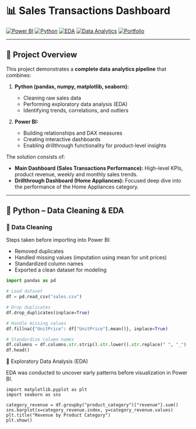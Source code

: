 # 📊 Sales Transactions Dashboard  
[![Power BI](https://img.shields.io/badge/Tool-PowerBI-F2C811?logo=power-bi&logoColor=white)](https://powerbi.microsoft.com/) 
[![Python](https://img.shields.io/badge/Language-Python-3776AB?logo=python&logoColor=white)]()
[![EDA](https://img.shields.io/badge/Process-Exploratory%20Data%20Analysis-orange)]()
[![Data Analytics](https://img.shields.io/badge/Focus-Business%20Intelligence-blue)]()
[![Portfolio](https://img.shields.io/badge/Type-Data%20Analytics%20Portfolio-green)]()

---

## 📌 Project Overview  
This project demonstrates a **complete data analytics pipeline** that combines:  

1. **Python (pandas, numpy, matplotlib, seaborn):**  
   - Cleaning raw sales data  
   - Performing exploratory data analysis (EDA)  
   - Identifying trends, correlations, and outliers  

2. **Power BI:**  
   - Building relationships and DAX measures  
   - Creating interactive dashboards  
   - Enabling drillthrough functionality for product-level insights  

The solution consists of:  
- **Main Dashboard (Sales Transactions Performance):** High-level KPIs, product revenue, weekly and monthly sales trends.  
- **Drillthrough Dashboard (Home Appliances):** Focused deep dive into the performance of the Home Appliances category.  

---

## 🐍 Python – Data Cleaning & EDA  

### 🔹 Data Cleaning  
Steps taken before importing into Power BI:  
- Removed duplicates  
- Handled missing values (imputation using mean for unit prices)  
- Standardized column names  
- Exported a clean dataset for modeling  

```python
import pandas as pd  

# Load dataset  
df = pd.read_csv("sales.csv")  

# Drop duplicates  
df.drop_duplicates(inplace=True)  

# Handle missing values  
df.fillna({"UnitPrice": df["UnitPrice"].mean()}, inplace=True)  

# Standardize column names  
df.columns = df.columns.str.strip().str.lower().str.replace(" ", "_")  
df.head()  
```
🔹 Exploratory Data Analysis (EDA)

EDA was conducted to uncover early patterns before visualization in Power BI.
```
import matplotlib.pyplot as plt  
import seaborn as sns  

category_revenue = df.groupby("product_category")["revenue"].sum()  
sns.barplot(x=category_revenue.index, y=category_revenue.values)  
plt.title("Revenue by Product Category")  
plt.show()  
```

